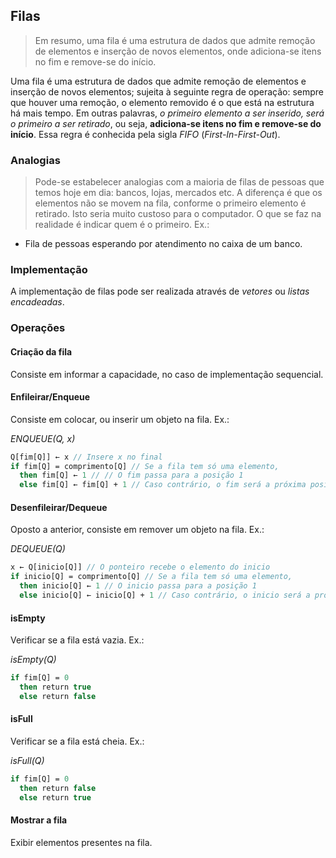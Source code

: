 ## Filas

> Em resumo, uma fila é uma estrutura de dados que admite remoção de elementos e inserção de novos elementos, onde adiciona-se itens no fim e remove-se do início.

Uma fila é uma estrutura de dados que admite remoção de elementos e inserção de novos elementos; sujeita à seguinte regra de operação:  sempre que houver uma remoção, o elemento removido é o que está na estrutura há mais tempo. Em outras palavras, *o primeiro elemento a ser inserido, será o primeiro a ser retirado*, ou seja, **adiciona-se itens no fim e remove-se do início**. Essa regra é conhecida pela sigla *FIFO* (*First-In-First-Out*).

### Analogias

> Pode-se estabelecer analogias com a maioria de filas de pessoas que temos hoje em dia: bancos, lojas, mercados etc. A diferença é que os elementos não se movem na fila, conforme o primeiro elemento é retirado. Isto seria muito custoso para o computador. O que se faz na realidade é indicar quem é o primeiro. Ex.:

- Fila de pessoas esperando por atendimento no caixa de um banco.

### Implementação

A implementação de filas pode ser realizada através de *vetores* ou *listas encadeadas*.

### Operações

#### Criação da fila

Consiste em informar a capacidade, no caso de implementação sequencial.

#### Enfileirar/Enqueue

Consiste em colocar, ou inserir um objeto na fila. Ex.:

*ENQUEUE(Q, x)*
```pascal
Q[fim[Q]] ← x // Insere x no final
if fim[Q] = comprimento[Q] // Se a fila tem só uma elemento,
  then fim[Q] ← 1 // // O fim passa para a posição 1
  else fim[Q] ← fim[Q] + 1 // Caso contrário, o fim será a próxima posição
```

#### Desenfileirar/Dequeue

Oposto a anterior, consiste em remover um objeto na fila. Ex.:

*DEQUEUE(Q)*
```pascal
x ← Q[inicio[Q]] // O ponteiro recebe o elemento do inicio
if inicio[Q] = comprimento[Q] // Se a fila tem só uma elemento,
  then inicio[Q] ← 1 // O inicio passa para a posição 1
  else inicio[Q] ← inicio[Q] + 1 // Caso contrário, o inicio será a próxima posição
```

#### isEmpty

Verificar se a fila está vazia. Ex.:

*isEmpty(Q)*
```pascal
if fim[Q] = 0
  then return true
  else return false
 ```

#### isFull

Verificar se a fila está cheia. Ex.:

*isFull(Q)*
```pascal
if fim[Q] = 0
  then return false
  else return true
 ```

#### Mostrar a fila

Exibir elementos presentes na fila.
